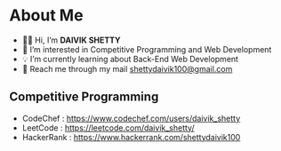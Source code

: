 # About Me
- 🧑‍💻 Hi, I’m **DAIVIK SHETTY**
- 🎯 I’m interested in Competitive Programming and Web Development
- 💡 I’m currently learning about Back-End Web Development
- 📰 Reach me through my mail shettydaivik100@gmail.com

## Competitive Programming 
-  CodeChef : https://www.codechef.com/users/daivik_shetty
-  LeetCode : https://leetcode.com/daivik_shetty/
-  HackerRank : https://www.hackerrank.com/shettydaivik100
